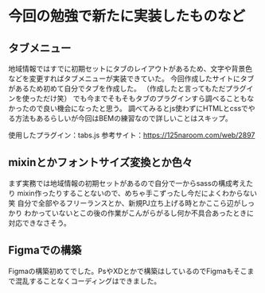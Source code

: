 # 今回の勉強で新たに実装したものなど

## タブメニュー
地域情報ではすでに初期セットにタブのレイアウトがあるため、文字や背景色などを変更すればタブメニューが実装できていた。
今回作成したサイトにタブがあるため初めて自分でタブを作成した。
（作成したと言ってもただプラグインを使っただけ笑）
でも今までそもそもタブのプラグインすら調べることもなかったので良い機会になったと思う。
調べてみるとjs使わずにHTMLとcssでやる方法もあるらしいが今回はBEMの練習なので詳しいことはスキップ。

使用したプラグイン：tabs.js
参考サイト：https://125naroom.com/web/2897

## mixinとかフォントサイズ変換とか色々
まず実務では地域情報の初期セットがあるので自分で一からsassの構成考えたり
mixin作ったりすることないので、めちゃ手こずったし今だによくわからない笑
自分で全部やるフリーランスとか、新規PJ立ち上げる時とかここら辺がしっかり
わかっていないとこの後の作業がこんがらがるし何か不具合あったときに対応できなさそう。

## Figmaでの構築
Figmaの構築初めてでした。PsやXDとかで構築はしているのでFigmaもそこまで混乱することなくコーディングはできました。
